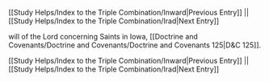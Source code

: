 [[Study Helps/Index to the Triple Combination/Inward|Previous Entry]]  ||  [[Study Helps/Index to the Triple Combination/Irad|Next Entry]]

 will of the Lord concerning Saints in Iowa, [[Doctrine and Covenants/Doctrine and Covenants/Doctrine and Covenants 125|D&C 125]].

[[Study Helps/Index to the Triple Combination/Inward|Previous Entry]]  ||  [[Study Helps/Index to the Triple Combination/Irad|Next Entry]]